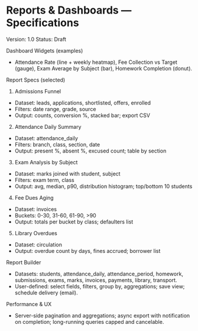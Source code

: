# Reports & Dashboards — Specifications

Version: 1.0
Status: Draft

Dashboard Widgets (examples)
- Attendance Rate (line + weekly heatmap), Fee Collection vs Target (gauge), Exam Average by Subject (bar), Homework Completion (donut).

Report Specs (selected)
1) Admissions Funnel
- Dataset: leads, applications, shortlisted, offers, enrolled
- Filters: date range, grade, source
- Output: counts, conversion %, stacked bar; export CSV

2) Attendance Daily Summary
- Dataset: attendance_daily
- Filters: branch, class, section, date
- Output: present %, absent %, excused count; table by section

3) Exam Analysis by Subject
- Dataset: marks joined with student, subject
- Filters: exam term, class
- Output: avg, median, p90, distribution histogram; top/bottom 10 students

4) Fee Dues Aging
- Dataset: invoices
- Buckets: 0-30, 31-60, 61-90, >90
- Output: totals per bucket by class; defaulters list

5) Library Overdues
- Dataset: circulation
- Output: overdue count by days, fines accrued; borrower list

Report Builder
- Datasets: students, attendance_daily, attendance_period, homework, submissions, exams, marks, invoices, payments, library, transport.
- User-defined: select fields, filters, group by, aggregations; save view; schedule delivery (email).

Performance & UX
- Server-side pagination and aggregations; async export with notification on completion; long-running queries capped and cancelable.

